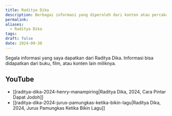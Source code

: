 ```yaml
---
title: Raditya Dika
description: Berbagai informasi yang diperoleh dari konten atau percakapan Raditya Dika.
permalink: 
aliases:
  - Raditya Dika
tags: 
draft: false
date: 2024-09-30
---
```

Segala informasi yang saya dapatkan dari Raditya Dika. Informasi bisa didapatkan dari buku, film, atau konten lain miliknya. 

## YouTube
- [[raditya-dika-2024-henry-manampiring|Raditya Dika, 2024, Cara Pintar Dapat Jodoh]]
- [[raditya-dika-2024-jurus-pamungkas-ketika-bikin-lagu|Raditya Dika, 2024, Jurus Pamungkas Ketika Bikin Lagu]]